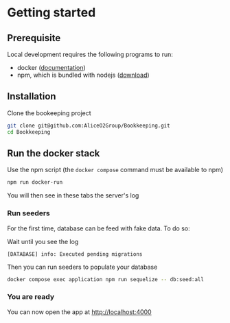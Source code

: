 # Getting started

## Prerequisite

Local development requires the following programs to run:
- docker ([documentation](https://docs.docker.com/engine/install/))
- npm, which is bundled with nodejs ([download](https://nodejs.org/en/download/))

## Installation

Clone the bookeeping project

```sh
git clone git@github.com:AliceO2Group/Bookkeeping.git
cd Bookkeeping
```

## Run the docker stack

Use the npm script (the `docker compose` command must be available to npm)

```sh
npm run docker-run
```

You will then see in these tabs the server's log

### Run seeders

For the first time, database can be feed with fake data. To do so:

Wait until you see the log

```
[DATABASE] info: Executed pending migrations
```

Then you can run seeders to populate your database

```sh
docker compose exec application npm run sequelize -- db:seed:all
```

### You are ready

You can now open the app at [http://localhost:4000](http://localhost:4000)
